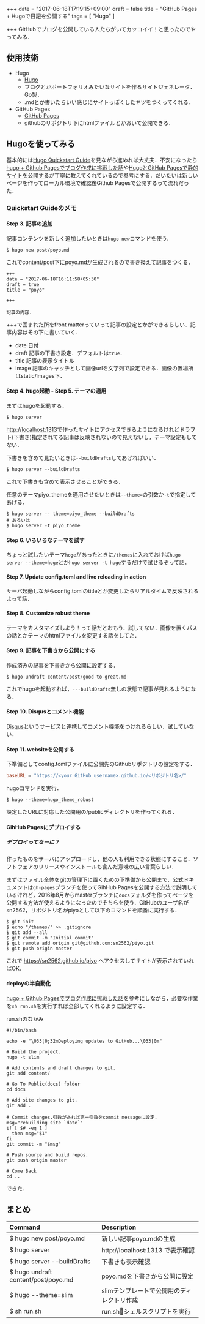 +++
date = "2017-06-18T17:19:15+09:00"
draft = false
title = "GitHub Pages + Hugoで日記を公開する"
tags = [ "Hugo" ]

+++
GitHubでブログを公開している人たちがいてカッコイイ！と思ったのでやってみる．

## 使用技術

- Hugo
	- [Hugo](https://gohugo.io/)
	- ブログとかポートフォリオみたいなサイトを作るサイトジェネレータ．Go製．
	- .mdとか書いたらいい感じにサイトっぽくしたヤツをつくってくれる.
- GitHub Pages
	- [GitHub Pages](https://pages.github.com)
	- githubのリポジトリ下にhtmlファイルとかおいて公開できる．

## Hugoを使ってみる
基本的には[Hugo Quickstart Guide](http://gohugo.io/overview/quickstart/)を見ながら進めれば大丈夫．不安になったら[hugo + Github Pagesでブログ作成に挑戦した話](https://eichann.github.io/post/first/)や[HugoとGitHub Pagesで静的サイトを公開する](http://qiita.com/satzz/items/e24bd703fc04fb45f7ef)が丁寧に教えてくれているので参考にする．だいたいは新しいページを作ってローカル環境で確認後Github Pagesで公開するって流れだった．

### Quickstart Guideのメモ

#### Step 3. 記事の追加
記事コンテンツを新しく追加したいときは`hugo new`コマンドを使う.
```
$ hugo new post/poyo.md
```
これでcontent/post下にpoyo.mdが生成されるので書き換えて記事をつくる．

```
+++
date = "2017-06-18T16:11:58+05:30"
draft = true
title = "poyo"

+++

記事の内容.
```
+++で囲まれた所をfront matterっていって記事の設定とかができるらしい．記事内容はその下に書いていく．

- date	日付
- draft	記事の下書き設定．デフォルトは`true`．
- title	記事の表示タイトル
- image	記事のキャッチとして画像urlを文字列で設定できる．画像の置場所はstatic/images下．


#### Step 4. hugo起動 - Step 5. テーマの適用
まずはhugoを起動する．

```
$ hugo server
```

[http://localhost:1313](http://localhost:1313)で作ったサイトにアクセスできるようになるけれどドラフト(下書き)指定されてる記事は反映されないので見えないし，テーマ設定もしてない．

下書きを含めて見たいときは`--buildDrafts`してあげればいい．

```
$ hugo server --buildDrafts
```

これで下書きも含めて表示させることができる．

任意のテーマpiyo_themeを適用させたいときは`--theme=`の引数か`-t`で指定してあげる．

```
$ hugo server -- theme=piyo_theme --buildDrafts
# あるいは
$ hugo server -t piyo_theme
```

#### Step 6. いろいろなテーマを試す
ちょっと試したいテーマ`hoge`があったときに`/themes`に入れておけば`hugo server --theme=hoge`とか`hugo server -t hoge`するだけで試せるぞって話．

#### Step 7. Update config.toml and live reloading in action
サーバ起動しながらconfig.tomlのtitleとか変更したらリアルタイムで反映されるよって話．

#### Step 8. Customize robust theme
テーマをカスタマイズしよう！って話だとおもう．試してない．画像を置くパスの話とかテーマのhtmlファイルを変更する話をしてた．

#### Step 9. 記事を下書きから公開にする
作成済みの記事を下書きから公開に設定する．

```
$ hugo undraft content/post/good-to-great.md
```

これでhugoを起動すれば，`---buildDrafts`無しの状態で記事が見れるようになる．

#### Step 10. Disqusとコメント機能
[Disqus](https://disqus.com)というサービスと連携してコメント機能をつけれるらしい．試していない．

#### Step 11. websiteを公開する

下準備としてconfig.tomlファイルに公開先のGithubリポジトリの設定をする．

```:config.toml
baseURL = "https://<your GitHub username>.github.io/<リポジトリ名>/"
```

hugoコマンドを実行．

```
$ hugo --theme=hugo_theme_robust
```

設定したURLに対応した公開用の/publicディレクトリを作ってくれる．

#### GihHub Pagesにデプロイする
##### デプロイってなーに？
作ったものをサーバにアップロードし，他の人も利用できる状態にすること．ソフトウェアのリリースやインストールも含んだ意味の広い言葉らしい．

まずはファイル全体をgitの管理下に置くための下準備から公開まで．公式ドキュメントは`gh-pages`ブランチを使ってGihHub Pagesを公開する方法で説明しているけれど，2016年8月からmasterブランチに`docs`フォルダを作ってページを公開する方法が使えるようになったのでそちらを使う．GitHubのユーザ名がsn2562，リポジトリ名がpiyoとして以下のコマンドを順番に実行する．

```
$ git init
$ echo "/themes/" >> .gitignore
$ git add --all
$ git commit -m "Initial commit"
$ git remote add origin git@github.com:sn2562/piyo.git
$ git push origin master
```

これで https://sn2562.github.io/piyo へアクセスしてサイトが表示されていればOK．

#### deployの半自動化

[hugo + Github Pagesでブログ作成に挑戦した話](http://eichann.github.io/post/first/)を参考にしながら，必要な作業を`sh run.sh`を実行すれば全部してくれるように設定する．

run.shのなかみ
```
#!/bin/bash

echo -e "\033[0;32mDeploying updates to GitHub...\033[0m"

# Build the project.
hugo -t slim

# Add contents and draft changes to git.
git add content/

# Go To Public(docs) folder
cd docs

# Add site changes to git.
git add .

# Commit changes.引数があれば第一引数をcommit messageに設定.
msg="rebuilding site `date`"
if [ $# -eq 1 ]
  then msg="$1"
fi
git commit -m "$msg"

# Push source and build repos.
git push origin master

# Come Back
cd ..
```

できた．

## まとめ
| Command    | Description     |
| :------------- | :------------- |
| $ hugo new post/poyo.md    | 新しい記事poyo.mdの生成 |
| $ hugo server    | http://localhost:1313 で表示確認 |
| $ hugo server --buildDrafts   | 下書きも表示確認 |
| $ hugo undraft content/post/poyo.md    | poyo.mdを下書きから公開に設定 |
| $ hugo --theme=slim   | slimテンプレートで公開用のディレクトリ作成 |
| $ sh run.sh    | run.shシェルスクリプトを実行 |
